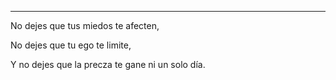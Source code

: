 ---
No dejes que tus miedos te afecten,

No dejes que tu ego te limite,

Y no dejes que la precza te gane ni un solo día.
